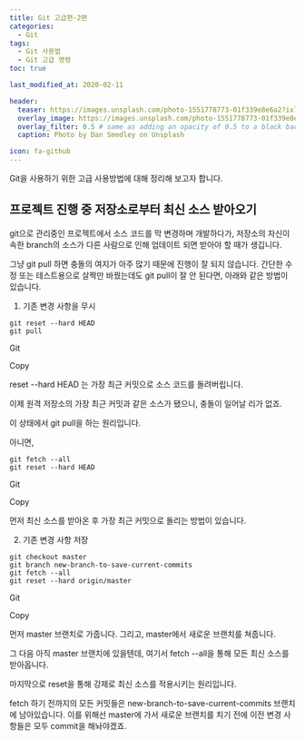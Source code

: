```yaml
---
title: Git 고급편-2편
categories: 
  - Git
tags: 
  - Git 사용법
  - Git 고급 명령
toc: true

last_modified_at: 2020-02-11

header:
  teaser: https://images.unsplash.com/photo-1551778773-01f339e8e6a2?ixlib=rb-1.2.1&ixid=eyJhcHBfaWQiOjEyMDd9&auto=format&fit=crop&w=256&q=40
  overlay_image: https://images.unsplash.com/photo-1551778773-01f339e8e6a2?ixlib=rb-1.2.1&ixid=eyJhcHBfaWQiOjEyMDd9&auto=format&fit=crop&w=1024&q=80
  overlay_filter: 0.5 # same as adding an opacity of 0.5 to a black background
  caption: Photo by Dan Smedley on Unsplash

icon: fa-github
---
```


Git을 사용하기 위한 고급 사용방법에 대해 정리해 보고자 합니다.

## 프로젝트 진행 중 저장소로부터 최신 소스 받아오기


git으로 관리중인 프로젝트에서 소스 코드를 막 변경하며 개발하다가, 저장소의 자신이 속한 branch의 소스가 다른 사람으로 인해 업데이트 되면 받아야 할 때가 생깁니다.

그냥 git pull 하면 충돌의 여지가 아주 많기 때문에 진행이 잘 되지 않습니다. 간단한 수정 또는 테스트용으로 살짝만 바꿨는데도 git pull이 잘 안 된다면, 아래와 같은 방법이 있습니다.


1. 기존 변경 사항을 무시

```git
git reset --hard HEAD
git pull
```

Git

Copy

reset --hard HEAD 는 가장 최근 커밋으로 소스 코드를 돌려버립니다.

이제 원격 저장소의 가장 최근 커밋과 같은 소스가 됐으니, 충돌이 일어날 리가 없죠.

이 상태에서 git pull을 하는 원리입니다.

아니면,

```git
git fetch --all
git reset --hard HEAD
```

Git

Copy

먼저 최신 소스를 받아온 후 가장 최근 커밋으로 돌리는 방법이 있습니다.



2. 기존 변경 사항 저장

```git
git checkout master
git branch new-branch-to-save-current-commits
git fetch --all
git reset --hard origin/master

```

Git

Copy

먼저 master 브랜치로 가줍니다. 그리고, master에서 새로운 브랜치를 쳐줍니다.

그 다음 아직 master 브랜치에 있을텐데, 여기서 fetch --all을 통해 모든 최신 소스를 받아옵니다.

마지막으로 reset을 통해 강제로 최신 소스를 적용시키는 원리입니다.

fetch 하기 전까지의 모든 커밋들은 new-branch-to-save-current-commits 브랜치에 남아있습니다. 이를 위해선 master에 가서 새로운 브랜치를 치기 전에 이전 변경 사항들은 모두 commit을 해놔야겠죠.
